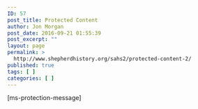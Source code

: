 ```yaml
---
ID: 57
post_title: Protected Content
author: Jon Morgan
post_date: 2016-09-21 01:55:39
post_excerpt: ""
layout: page
permalink: >
  http://www.shepherdhistory.org/sahs2/protected-content-2/
published: true
tags: [ ]
categories: [ ]
---
```

[ms-protection-message]